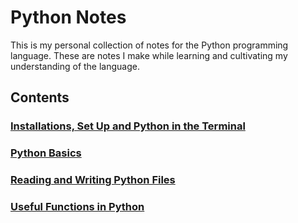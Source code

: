 # Python Notes

This is my personal collection of notes for the Python programming language. These are notes I make while learning and cultivating my understanding of the language.

## Contents

### [Installations, Set Up and Python in the Terminal](Python_setup.md)

### [Python Basics](Python_basics.md)

### [Reading and Writing Python Files](Python_file_IO.md)

### [Useful Functions in Python](Useful_python_functions.md)
